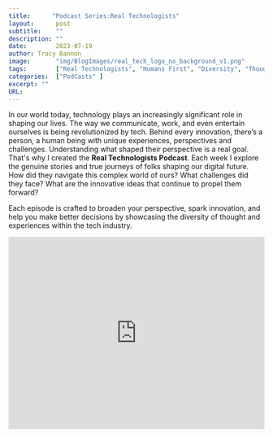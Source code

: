 ```yaml
---
title:      "Podcast Series:Real Technologists"
layout:      post 
subtitle:    ""
description: ""
date:        2023-07-19
author: Tracy Bannon
image:       "img/BlogImages/real_tech_logo_no_background_v1.png"
tags:        ["Real Technologists", "Humans First", "Diversity", "Thought Leadership"]
categories:  ["PodCasts" ]
excerpt: ""
URL: 
---
```

In our world today, technology plays an increasingly significant role in shaping our lives. The way we communicate, work, and even entertain ourselves is being revolutionized by tech. Behind every innovation, there’s a person, a human being with unique experiences, perspectives and challenges. Understanding what shaped their perspective is a real goal. That's why I created the **Real Technologists Podcast**.  Each week I explore the genuine stories and true journeys of folks shaping our digital future. How did they navigate this complex world of ours? What challenges did they face? What are the innovative ideas that continue to propel them forward?

Each episode is crafted to broaden your perspective, spark innovation, and help you make better decisions by showcasing the diversity of thought and experiences within the tech industry.

<div style="padding-bottom:75%; position:relative; display:block; width: 100%">
  <iframe width="100%" height="100%"
    src="https://realtechnologists.org/"
    frameborder="0" allowfullscreen="" style="position:absolute; top:0; left: 0">
  </iframe>
</div>